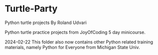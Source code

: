 # Turtle-Party
Python turtle projects
By Roland Udvari

Python turtle practice projects from JoyOfCoding 5 day minicourse.

2024-02-22
This folder also now contains other Python related training materials, namely Python for Everyone from Michigan State Univ.
